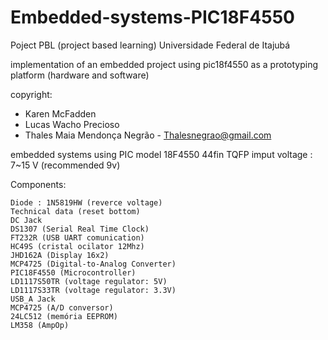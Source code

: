 # Embedded-systems-PIC18F4550
Poject PBL (project based learning) Universidade Federal de Itajubá

implementation of an embedded project using pic18f4550 as a prototyping platform  (hardware and software)

copyright: 
- Karen McFadden 
- Lucas Wacho Precioso 
- Thales Maia Mendonça Negrão - Thalesnegrao@gmail.com

embedded systems using PIC model 18F4550 44fin TQFP
imput voltage : 7~15 V (recommended 9v)

Components:

    Diode : 1N5819HW (reverce voltage)
    Technical data (reset bottom)
    DC Jack
    DS1307 (Serial Real Time Clock)
    FT232R (USB UART comunication)
    HC49S (cristal ocilator 12Mhz)
    JHD162A (Display 16x2)
    MCP4725 (Digital-to-Analog Converter)
    PIC18F4550 (Microcontroller)
    LD1117S50TR (voltage regulator: 5V)
    LD1117S33TR (voltage regulator: 3.3V)
    USB_A Jack
    MCP4725 (A/D conversor)
    24LC512 (memória EEPROM)
    LM358 (AmpOp)
